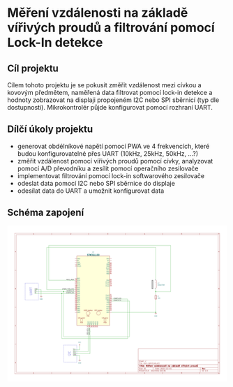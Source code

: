 # Měření vzdálenosti na základě vířivých proudů a filtrování pomocí Lock-In detekce

## Cíl projektu

Cílem tohoto projektu je se pokusit změřit vzdálenost mezi cívkou a kovovým předmětem, naměřená data filtrovat pomocí lock-in detekce a hodnoty zobrazovat na displaji propojeném I2C nebo SPI sběrnicí (typ dle dostupnosti). Mikrokontrolér půjde konfigurovat pomocí rozhraní UART.

## Dílčí úkoly projektu

- generovat obdélníkové napětí pomocí PWA ve 4 frekvencích, které budou konfigurovatelné přes UART (10kHz, 25kHz, 50kHz, ...?)
- změřit vzdálenost pomocí vířivých proudů pomocí cívky, analyzovat pomocí A/D převodníku a zesílit pomocí operačního zesilovače
- implementovat filtrování pomocí lock-in softwarového zesilovače
- odeslat data pomocí I2C nebo SPI sběrnice do displaje
- odesílat data do UART a umožnit konfigurovat data

## Schéma zapojení

![schema/sber-dat/sber-dat.svg](schema/sber-dat/sber-dat.svg)